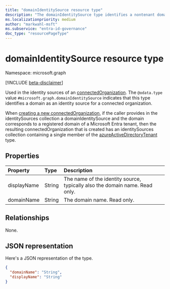 ```yaml
---
title: "domainIdentitySource resource type"
description: "The domainIdentitySource type identifies a nontenant domain as an identity source for a connected organization."
ms.localizationpriority: medium
author: "markwahl-msft"
ms.subservice: "entra-id-governance"
doc_type: "resourcePageType"
---
```


# domainIdentitySource resource type

Namespace: microsoft.graph

[!INCLUDE [beta-disclaimer](../../includes/beta-disclaimer.md)]

Used in the identity sources of an [connectedOrganization](connectedOrganization.md). The `@odata.type` value `#microsoft.graph.domainIdentitySource` indicates that this type identifies a domain as an identity source for a connected organization.

When [creating a new connectedOrganization](../api/entitlementmanagement-post-connectedorganizations.md), if the caller provides in the identitySources collection a domainIdentitySource and the domain corresponds to a registered domain of a Microsoft Entra tenant, then the resulting connectedOrganization that is created has an identitySources collection containing a single member of the [azureActiveDirectoryTenant](azureactivedirectorytenant.md) type.

## Properties

| Property                     | Type                      | Description |
| :--------------------------- | :------------------------ | :---------- |
| displayName |String | The name of the identity source, typically also the domain name. Read only. |
| domainName |String | The domain name. Read only. |

## Relationships

None.

## JSON representation

Here's a JSON representation of the type.

<!-- {
  "blockType": "resource",
  "optionalProperties": [

  ],
  "@odata.type": "microsoft.graph.domainIdentitySource",
  "baseType": "microsoft.graph.identitySource"
}-->

```json
{
  "domainName": "String",
  "displayName": "String"
}
```

<!-- uuid: 16cd6b66-4b1a-43a1-adaf-3a886856ed98
2019-02-04 14:57:30 UTC -->
<!-- {
  "type": "#page.annotation",
  "description": "domainIdentitySource resource type",
  "keywords": "",
  "section": "documentation",
  "tocPath": ""
}-->
